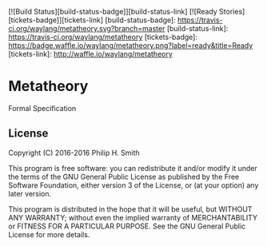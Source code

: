 [![Build Status][build-status-badge]][build-status-link]
[![Ready Stories][tickets-badge]][tickets-link]
[build-status-badge]: https://travis-ci.org/waylang/metatheory.svg?branch=master
[build-status-link]: https://travis-ci.org/waylang/metatheory
[tickets-badge]: https://badge.waffle.io/waylang/metatheory.png?label=ready&title=Ready
[tickets-link]: http://waffle.io/waylang/metatheory

# Metatheory
Formal Specification

## License

Copyright (C) 2016-2016 Philip H. Smith

This program is free software: you can redistribute it and/or modify
it under the terms of the GNU General Public License as published by
the Free Software Foundation, either version 3 of the License, or
(at your option) any later version.

This program is distributed in the hope that it will be useful,
but WITHOUT ANY WARRANTY; without even the implied warranty of
MERCHANTABILITY or FITNESS FOR A PARTICULAR PURPOSE.  See the
GNU General Public License for more details.

